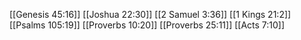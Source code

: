 [[Genesis 45:16]]
[[Joshua 22:30]]
[[2 Samuel 3:36]]
[[1 Kings 21:2]]
[[Psalms 105:19]]
[[Proverbs 10:20]]
[[Proverbs 25:11]]
[[Acts 7:10]]
